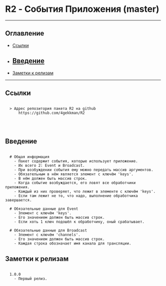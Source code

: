# R2 - События Приложения (master)
---
## Оглавление

  - [Ссылки](#link1)
  - [Введение](#link2)
	- 
  - [Заметки к релизам](#link100)

---

## Ссылки <a id="link1"></a>
```

  > Адрес репозитория пакета R2 на github
      https://github.com/4gekkman/R2

	
			
```

## Введение <a id="link2"></a>
```

  # Общая информация
    - Пакет содержит события, которые использует приложение.
    - Их всего 2: Event и Broadcast.
    - При возбуждении события ему можно передать массив аргументов.
    - Обязательным в нём является элемент с ключём 'keys'.
    - В нём должен быть массив строк.
    - Когда событие возбуждается, его ловят все обработчики приложения.
    - Каждый из них проверяет, что лежит в элементе с ключём 'keys'.
    - Если там лежит не то, что надо, выполнение обработчика завершается.

  # Обязательные данные для Event
    - Элемент с ключём 'keys'.
    - Его значением должен быть массив строк.
    - Если хоть 1 ключ подошёл к обработчику, оный срабатывает.

  # Обязательные данные для Broadcast
    - Элемент с ключём 'channels'.
    - Его значением должен быть массив строк.
    - Каждая строка обозначает имя канала для трансляции.

```
## Заметки к релизам <a id="link100"></a>
```

  1.0.0
    - Первый релиз.

```











